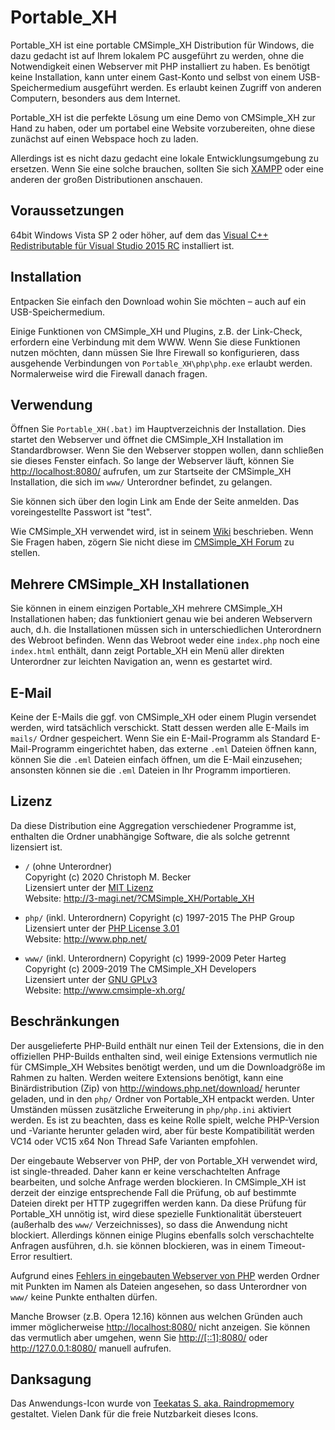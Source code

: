 ﻿Portable_XH
===========

Portable_XH ist eine portable CMSimple_XH Distribution für Windows, die dazu
gedacht ist auf Ihrem lokalem PC ausgeführt zu werden, ohne die Notwendigkeit
einen Webserver mit PHP installiert zu haben. Es benötigt keine Installation,
kann unter einem Gast-Konto und selbst von einem USB-Speichermedium ausgeführt
werden. Es erlaubt keinen Zugriff von anderen Computern, besonders aus dem
Internet.

Portable_XH ist die perfekte Lösung um eine Demo von CMSimple_XH zur Hand zu
haben, oder um portabel eine Website vorzubereiten, ohne diese zunächst auf
einen Webspace hoch zu laden.

Allerdings ist es nicht dazu gedacht eine lokale Entwicklungsumgebung zu
ersetzen. Wenn Sie eine solche brauchen, sollten Sie sich [XAMPP](http://www.apachefriends.org/de/xampp.html) oder eine anderen der großen
Distributionen anschauen.

Voraussetzungen
---------------

64bit Windows Vista SP 2 oder höher, auf dem das 
[Visual C++ Redistributable für Visual Studio 2015 RC](https://www.microsoft.com/de-de/download/details.aspx?id=46881)
installiert ist.

Installation
------------

Entpacken Sie einfach den Download wohin Sie möchten – auch auf ein
USB-Speichermedium.

Einige Funktionen von CMSimple_XH und Plugins, z.B. der Link-Check, erfordern
eine Verbindung mit dem WWW. Wenn Sie diese Funktionen nutzen möchten, dann
müssen Sie Ihre Firewall so konfigurieren, dass ausgehende Verbindungen von
`Portable_XH\php\php.exe` erlaubt werden. Normalerweise wird die Firewall danach
fragen.

Verwendung
----------

Öffnen Sie `Portable_XH(.bat)` im Hauptverzeichnis der Installation. Dies startet
den Webserver und öffnet die CMSimple_XH Installation im Standardbrowser. Wenn
Sie den Webserver stoppen wollen, dann schließen sie dieses Fenster einfach. So
lange der Webserver läuft, können Sie <http://localhost:8080/> aufrufen, um zur
Startseite der CMSimple_XH Installation, die sich im `www/` Unterordner befindet,
zu gelangen.

Sie können sich über den login Link am Ende der Seite anmelden. Das
voreingestellte Passwort ist "test".

Wie CMSimple_XH verwendet wird, ist in seinem [Wiki](http://www.cmsimple-xh.org/wiki/doku.php) beschrieben. Wenn Sie Fragen haben,
zögern Sie nicht diese im [CMSimple_XH Forum](http://cmsimpleforum.com/) zu
stellen.

Mehrere CMSimple_XH Installationen
----------------------------------

Sie können in einem einzigen Portable_XH mehrere CMSimple_XH Installationen
haben; das funktioniert genau wie bei anderen Webservern auch, d.h. die
Installationen müssen sich in unterschiedlichen Unterordnern des Webroot
befinden. Wenn das Webroot weder eine `index.php` noch eine `index.html` enthält,
dann zeigt Portable_XH ein Menü aller direkten Unterordner zur leichten
Navigation an, wenn es gestartet wird.

E-Mail
------

Keine der E-Mails die ggf. von CMSimple_XH oder einem Plugin versendet werden,
wird tatsächlich verschickt. Statt dessen werden alle E-Mails im `mails/` Ordner
gespeichert. Wenn Sie ein E-Mail-Programm als Standard E-Mail-Programm
eingerichtet haben, das externe `.eml` Dateien öffnen kann, können Sie die `.eml`
Dateien einfach öffnen, um die E-Mail einzusehen; ansonsten können sie die `.eml`
Dateien in Ihr Programm importieren.

Lizenz
------

Da diese Distribution eine Aggregation verschiedener Programme ist, enthalten
die Ordner unabhängige Software, die als solche getrennt lizensiert ist.

* `/` (ohne Unterordner)  
    Copyright (c) 2020 Christoph M. Becker  
    Lizensiert unter der [MIT Lizenz](http://opensource.org/licenses/MIT)  
    Website: <http://3-magi.net/?CMSimple_XH/Portable_XH>

* `php/` (inkl. Unterordnern)
    Copyright (c) 1997-2015 The PHP Group  
    Lizensiert unter der [PHP License 3.01](http://www.php.net/license/3_01.txt)  
    Website: <http://www.php.net/>

* `www/` (inkl. Unterordnern)
    Copyright (c) 1999-2009 Peter Harteg  
    Copyright (c) 2009-2019 The CMSimple_XH Developers  
    Lizensiert unter der [GNU GPLv3](http://www.gnu.org/licenses/gpl.html)  
    Website: <http://www.cmsimple-xh.org/>

Beschränkungen
--------------

Der ausgelieferte PHP-Build enthält nur einen Teil der Extensions, die in den
offiziellen PHP-Builds enthalten sind, weil einige Extensions vermutlich nie für
CMSimple_XH Websites benötigt werden, und um die Downloadgröße im Rahmen zu
halten. Werden weitere Extensions benötigt, kann eine Binärdistribution (Zip)
von <http://windows.php.net/download/> herunter geladen, und in den `php/` Ordner
von Portable_XH entpackt werden. Unter Umständen müssen zusätzliche Erweiterung
in `php/php.ini` aktiviert werden. Es ist zu beachten, dass es keine Rolle spielt,
welche PHP-Version und -Variante herunter geladen wird, aber für beste
Kompatibilität werden VC14 oder VC15 x64 Non Thread Safe Varianten empfohlen.

Der eingebaute Webserver von PHP, der von Portable_XH verwendet wird, ist
single-threaded. Daher kann er keine verschachtelten Anfrage bearbeiten, und
solche Anfrage werden blockieren. In CMSimple_XH ist derzeit der einzige
entsprechende Fall die Prüfung, ob auf bestimmte Dateien direkt per HTTP
zugegriffen werden kann. Da diese Prüfung für Portable_XH unnötig ist, wird
diese spezielle Funktionalität übersteuert (außerhalb des `www/` Verzeichnisses),
so dass die Anwendung nicht blockiert. Allerdings können einige Plugins
ebenfalls solch verschachtelte Anfragen ausführen, d.h. sie können blockieren,
was in einem Timeout-Error resultiert.

Aufgrund eines [Fehlers in eingebauten Webserver von PHP](https://bugs.php.net/bug.php?id=74061)
werden Ordner mit Punkten im Namen als Dateien angesehen, so dass Unterordner von
`www/` keine Punkte enthalten dürfen.

Manche Browser (z.B. Opera 12.16) können aus welchen Gründen auch immer
möglicherweise <http://localhost:8080/> nicht anzeigen. Sie können das
vermutlich aber umgehen, wenn Sie <http://[::1]:8080/> oder
<http://127.0.0.1:8080/> manuell aufrufen.

Danksagung
----------

Das Anwendungs-Icon wurde von 
[Teekatas S. aka. Raindropmemory](http://raindropmemory.deviantart.com/)
gestaltet. Vielen Dank für die freie Nutzbarkeit dieses Icons.
